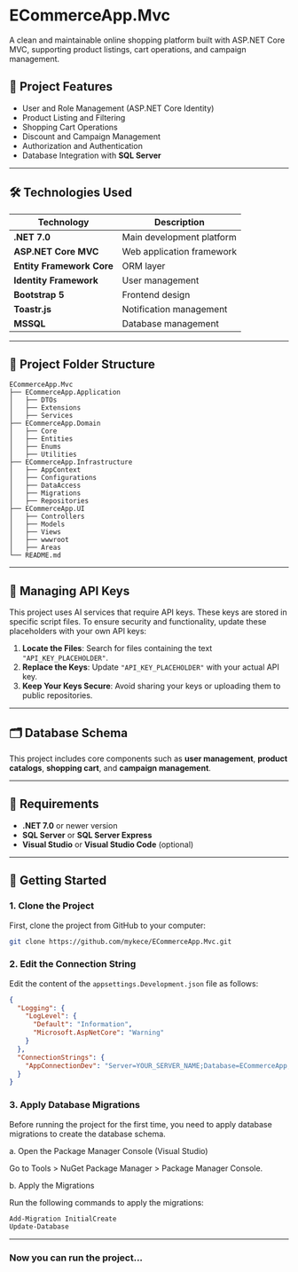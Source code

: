 # ECommerceApp.Mvc

A clean and maintainable online shopping platform built with ASP.NET Core MVC, supporting product listings, cart operations, and campaign management.

## 📌 Project Features

- User and Role Management (ASP.NET Core Identity)
- Product Listing and Filtering
- Shopping Cart Operations
- Discount and Campaign Management
- Authorization and Authentication
- Database Integration with **SQL Server**

---

## 🛠 Technologies Used

| Technology                | Description                    |
|---------------------------|--------------------------------|
| **.NET 7.0**              | Main development platform      |
| **ASP.NET Core MVC**      | Web application framework      |
| **Entity Framework Core** | ORM layer                      |
| **Identity Framework**    | User management                |
| **Bootstrap 5**           | Frontend design                |
| **Toastr.js**             | Notification management        |
| **MSSQL**                 | Database management            |

---

## 📂 Project Folder Structure

```plaintext
ECommerceApp.Mvc
├── ECommerceApp.Application
│   ├── DTOs
│   ├── Extensions
│   ├── Services
├── ECommerceApp.Domain
│   ├── Core
│   ├── Entities
│   ├── Enums
│   ├── Utilities
├── ECommerceApp.Infrastructure
│   ├── AppContext
│   ├── Configurations
│   ├── DataAccess
│   ├── Migrations
│   ├── Repositories
├── ECommerceApp.UI
│   ├── Controllers
│   ├── Models
│   ├── Views
│   ├── wwwroot
│   ├── Areas
└── README.md
```

---

## 📂 Managing API Keys

This project uses AI services that require API keys. These keys are stored in specific script files. To ensure security and functionality, update these placeholders with your own API keys:

1. **Locate the Files**: Search for files containing the text `"API_KEY_PLACEHOLDER"`.
2. **Replace the Keys**: Update `"API_KEY_PLACEHOLDER"` with your actual API key.
3. **Keep Your Keys Secure**: Avoid sharing your keys or uploading them to public repositories.

---

## 🗂 Database Schema

This project includes core components such as **user management**, **product catalogs**, **shopping cart**, and **campaign management**.

---

## 📅 Requirements

- **.NET 7.0** or newer version
- **SQL Server** or **SQL Server Express**
- **Visual Studio** or **Visual Studio Code** (optional)

---

## 🚀 Getting Started

### 1. Clone the Project

First, clone the project from GitHub to your computer:

```bash
git clone https://github.com/mykece/ECommerceApp.Mvc.git
```

### 2. Edit the Connection String

Edit the content of the `appsettings.Development.json` file as follows:

```json
{
  "Logging": {
    "LogLevel": {
      "Default": "Information",
      "Microsoft.AspNetCore": "Warning"
    }
  },
  "ConnectionStrings": {
    "AppConnectionDev": "Server=YOUR_SERVER_NAME;Database=ECommerceApp;Trusted_Connection=True;TrustServerCertificate=True;"
  }
}
```

### 3. Apply Database Migrations

Before running the project for the first time, you need to apply database migrations to create the database schema.

a. Open the Package Manager Console (Visual Studio)

Go to Tools > NuGet Package Manager > Package Manager Console.

b. Apply the Migrations

Run the following commands to apply the migrations:

```bash
Add-Migration InitialCreate
Update-Database
```

---

### Now you can run the project...
